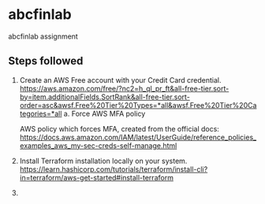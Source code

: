 # abcfinlab
abcfinlab assignment

## Steps followed
1. Create an AWS Free account with your Credit Card credential.
 https://aws.amazon.com/free/?nc2=h_ql_pr_ft&all-free-tier.sort-by=item.additionalFields.SortRank&all-free-tier.sort-order=asc&awsf.Free%20Tier%20Types=*all&awsf.Free%20Tier%20Categories=*all
   a. Force AWS MFA policy
   
   AWS policy which forces MFA, created from the official docs: https://docs.aws.amazon.com/IAM/latest/UserGuide/reference_policies_examples_aws_my-sec-creds-self-manage.html

2. Install Terraform installation locally on your system.
https://learn.hashicorp.com/tutorials/terraform/install-cli?in=terraform/aws-get-started#install-terraform

3.  
